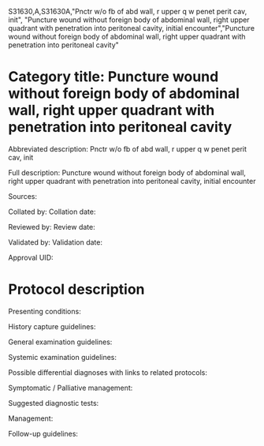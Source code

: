 S31630,A,S31630A,"Pnctr w/o fb of abd wall, r upper q w penet perit cav, init", "Puncture wound without foreign body of abdominal wall, right upper quadrant with penetration into peritoneal cavity, initial encounter","Puncture wound without foreign body of abdominal wall, right upper quadrant with penetration into peritoneal cavity"
# Category title: Puncture wound without foreign body of abdominal wall, right upper quadrant with penetration into peritoneal cavity

Abbreviated description: Pnctr w/o fb of abd wall, r upper q w penet perit cav, init

Full description: Puncture wound without foreign body of abdominal wall, right upper quadrant with penetration into peritoneal cavity, initial encounter

Sources:

Collated by:
Collation date:

Reviewed by:
Review date:

Validated by:
Validation date:

Approval UID:

# Protocol description

Presenting conditions:

History capture guidelines:

General examination guidelines:

Systemic examination guidelines:

Possible differential diagnoses with links to related protocols:

Symptomatic / Palliative management:

Suggested diagnostic tests:

Management:

Follow-up guidelines:
